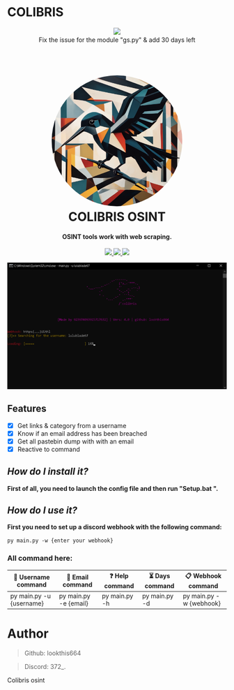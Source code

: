 # COLIBRIS
<p align="center">
  <img src="https://img.shields.io/badge/last%20update-29%2F09%2F23-red">
  <br>
  Fix the issue for the module "gs.py" & add 30 days left

<h1 align="center">
  <br>
  <a href="">
    <img src="photo/logo.png" width=300 style="border-radius:50%">
  </a> 
  </div>
  <br>
  COLIBRIS OSINT
  <br>
</h1>

<h4 align="center">OSINT tools work with web scraping.</h4>

<p align="center">
  <a href="">
    <img src="https://img.shields.io/badge/version-v4.1-blue">
  </a>
  <a href="">
    <img src="https://img.shields.io/badge/platform-windows%20macos%20linux-lightgrey">
  </a>
  <a href="">
      <img src="https://img.shields.io/badge/format-Python 3.11-l">
  </a>
</p>

<p align="center">
  <img src="photo/colibris.png" width=700>
</p>


## **Features**
- [x] Get links & category from a username
- [X] Know if an email address has been breached
- [X] Get all pastebin dump with with an email
- [X] Reactive to command

## **_How do I install it?_**
**First of all, you need to launch the config file and then run "Setup.bat ".**


## **_How do I use it?_**
**First you need to set up a discord webhook with the following command:**
```
py main.py -w {enter your webhook}
```

### All command here:
| **👀 Username command**  | **📩 Email command** | **❓ Help command** | **⏳ Days command** | **📋 Webhook command** |
| ------------- | ------------- |  ------------- | ------------- | ------------- |
| py main.py -u {username}  | py main.py -e {email} |  py main.py -h | py main.py -d | py main.py -w {webhook}| 

# Author

> Github: lookthis664

> Discord: 372_.

Colibris osint


